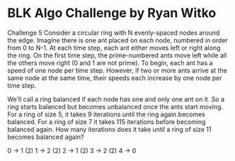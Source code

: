 BLK Algo Challenge by Ryan Witko
================
Challenge 5
Consider a circular ring with N evenly-spaced nodes around the edge.  Imagine there is one ant placed on each node, numbered in order from 0 to N-1.  At each time step, each ant either moves left or right along the ring.  On the first time step, the prime-numbered ants move left while all the others move right (0 and 1 are not prime).  To begin, each ant has a speed of one node per time step.  However, if two or more ants arrive at the same node at the same time, their speeds each increase by one node per time step.

We’ll call a ring balanced if each node has one and only one ant on it.  So a ring starts balanced but becomes unbalanced once the ants start moving.  For a ring of size 5, it takes 9 iterations until the ring again becomes balanced.  For a ring of size 7 it takes 115 iterations before becoming balanced again.  How many iterations does it take until a ring of size 11 becomes balanced again?

0 -> 1 (2)
1 -> 2 (2)
2 -> 1 (2)
3 -> 2 (2)
4 -> 0